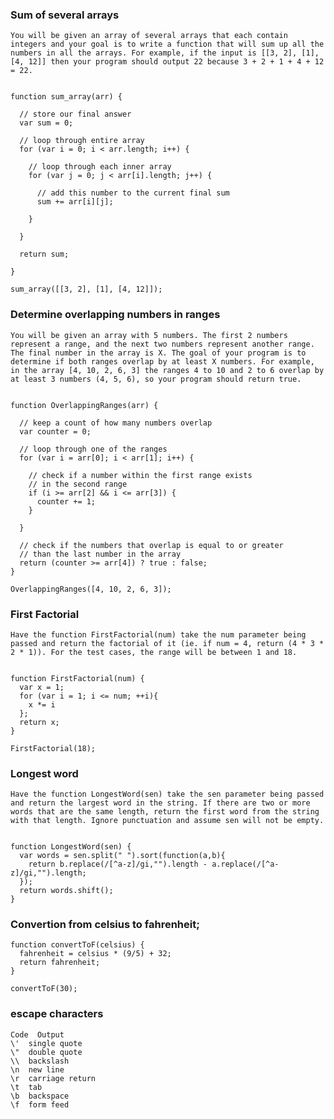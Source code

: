 ### Sum of several arrays

    You will be given an array of several arrays that each contain integers and your goal is to write a function that will sum up all the numbers in all the arrays. For example, if the input is [[3, 2], [1], [4, 12]] then your program should output 22 because 3 + 2 + 1 + 4 + 12 = 22.


    function sum_array(arr) {
      
      // store our final answer
      var sum = 0;
      
      // loop through entire array
      for (var i = 0; i < arr.length; i++) {
        
        // loop through each inner array
        for (var j = 0; j < arr[i].length; j++) {
          
          // add this number to the current final sum
          sum += arr[i][j];
          
        }
        
      }
      
      return sum;
      
    }

    sum_array([[3, 2], [1], [4, 12]]);

  


### Determine overlapping numbers in ranges

    You will be given an array with 5 numbers. The first 2 numbers represent a range, and the next two numbers represent another range. The final number in the array is X. The goal of your program is to determine if both ranges overlap by at least X numbers. For example, in the array [4, 10, 2, 6, 3] the ranges 4 to 10 and 2 to 6 overlap by at least 3 numbers (4, 5, 6), so your program should return true.


    function OverlappingRanges(arr) {

      // keep a count of how many numbers overlap
      var counter = 0;
      
      // loop through one of the ranges
      for (var i = arr[0]; i < arr[1]; i++) {

        // check if a number within the first range exists
        // in the second range
        if (i >= arr[2] && i <= arr[3]) { 
          counter += 1;
        }

      }
     
      // check if the numbers that overlap is equal to or greater
      // than the last number in the array
      return (counter >= arr[4]) ? true : false;
    }

    OverlappingRanges([4, 10, 2, 6, 3]); 



### First Factorial

    Have the function FirstFactorial(num) take the num parameter being passed and return the factorial of it (ie. if num = 4, return (4 * 3 * 2 * 1)). For the test cases, the range will be between 1 and 18. 


    function FirstFactorial(num) { 
      var x = 1;
      for (var i = 1; i <= num; ++i){
        x *= i
      };
      return x;
    }

    FirstFactorial(18);   


### Longest word

    Have the function LongestWord(sen) take the sen parameter being passed and return the largest word in the string. If there are two or more words that are the same length, return the first word from the string with that length. Ignore punctuation and assume sen will not be empty. 


    function LongestWord(sen) { 
      var words = sen.split(" ").sort(function(a,b){
        return b.replace(/[^a-z]/gi,"").length - a.replace(/[^a-z]/gi,"").length;
      });
      return words.shift();
    }


### Convertion from celsius to fahrenheit;

    function convertToF(celsius) {
      fahrenheit = celsius * (9/5) + 32;
      return fahrenheit;
    }

    convertToF(30);


### escape characters

    Code  Output
    \'  single quote
    \"  double quote
    \\  backslash
    \n  new line
    \r  carriage return
    \t  tab
    \b  backspace
    \f  form feed


